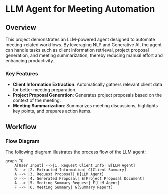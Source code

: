 # LLM Agent for Meeting Automation

## Overview
This project demonstrates an LLM-powered agent designed to automate meeting-related workflows. By leveraging NLP and Generative AI, the agent can handle tasks such as client information retrieval, project proposal generation, and meeting summarization, thereby reducing manual effort and enhancing productivity.

### Key Features
- **Client Information Extraction**: Automatically gathers relevant client data for better meeting preparation.
- **Project Proposal Generation**: Generates project proposals based on the context of the meeting.
- **Meeting Summarization**: Summarizes meeting discussions, highlights key points, and prepares action items.

## Workflow

### Flow Diagram
The following diagram illustrates the process flow of the LLM agent:

```mermaid
graph TD
    A[User Input] -->|1. Request Client Info| B[LLM Agent]
    B --> |2. Extracted Information| C[Client Summary]
    A --> |3. Request Proposal| D[LLM Agent]
    D --> |4. Generated Proposal| E[Project Proposal Document]
    A --> |5. Meeting Summary Request| F[LLM Agent]
    F --> |6. Meeting Summary| G[Summary Report]

